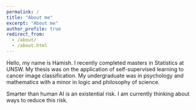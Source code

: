 ```yaml
---
permalink: /
title: "About me"
excerpt: "About me"
author_profile: true
redirect_from: 
  - /about/
  - /about.html
---
```

Hello, my name is Hamish. I recently completed masters in Statistics at UNSW. My thesis was on the application of self-supervised learning to cancer image classification. My undergraduate was in psychology and mathematics with a minor in logic and philosophy of science.

Smarter than human AI is an existential risk. I am currently thinking about ways to reduce this risk.  




